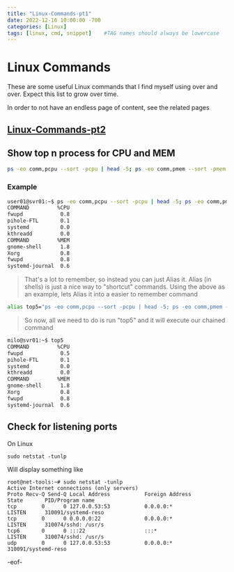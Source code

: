 ```yaml
---
title: "Linux-Commands-pt1"
date: 2022-12-16 10:00:00 -700
categories: [Linux]
tags: [linux, cmd, snippet]    #TAG names should always be lowercase
---
```


# Linux Commands

These are some useful Linux commands that I find myself using over and over. Expect this list to grow over time.

In order to not have an endless page of content, see the related pages

[Linux-Commands-pt2](https://tino-onit.github.io/posts/Linux-Commands-pt2/)
---

## Show top n process for CPU and MEM

```bash
ps -eo comm,pcpu --sort -pcpu | head -5; ps -eo comm,pmem --sort -pmem | head -5
```

### Example

```bash
user01@svr01:~$ ps -eo comm,pcpu --sort -pcpu | head -5; ps -eo comm,pmem --sort -pmem | head -5
COMMAND         %CPU
fwupd            0.8
pihole-FTL       0.1
systemd          0.0
kthreadd         0.0
COMMAND         %MEM
gnome-shell      1.8
Xorg             0.8
fwupd            0.8
systemd-journal  0.6
```

>That's a lot to remember, so instead you can just Alias it. Alias (in shells) is just a nice way to "shortcut" commands.
Using the above as an example, lets Alias it into a easier to remember command

```bash
alias top5="ps -eo comm,pcpu --sort -pcpu | head -5; ps -eo comm,pmem --sort -pmem | head -5"
```

>So now, all we need to do is run "top5" and it will execute our chained command

```bash
milo@svr01:~$ top5
COMMAND         %CPU
fwupd            0.5
pihole-FTL       0.1
systemd          0.0
kthreadd         0.0
COMMAND         %MEM
gnome-shell      1.8
Xorg             0.8
fwupd            0.8
systemd-journal  0.6
```

## Check for listening ports

On Linux

```shell
sudo netstat -tunlp
```
Will display something like

```shell
root@net-tools:~# sudo netstat -tunlp
Active Internet connections (only servers)
Proto Recv-Q Send-Q Local Address           Foreign Address         State       PID/Program name
tcp        0      0 127.0.0.53:53           0.0.0.0:*               LISTEN      310091/systemd-reso
tcp        0      0 0.0.0.0:22              0.0.0.0:*               LISTEN      310074/sshd: /usr/s
tcp6       0      0 :::22                   :::*                    LISTEN      310074/sshd: /usr/s
udp        0      0 127.0.0.53:53           0.0.0.0:*                           310091/systemd-reso
```

-eof-